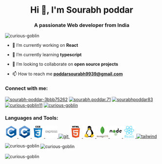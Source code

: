 <h1 align="center">Hi 👋, I'm Sourabh poddar</h1>
<h3 align="center">A passionate Web developer from India</h3>

<p align="left"> <img src="https://komarev.com/ghpvc/?username=curious-goblin&label=Profile%20views&color=0e75b6&style=flat" alt="curious-goblin" /> </p>

- 🔭 I’m currently working on **React**

- 🌱 I’m currently learning **typescript**

- 👯 I’m looking to collaborate on **open source projects**

- 📫 How to reach me **poddarsourabh9939@gmail.com**

<h3 align="left">Connect with me:</h3>
<p align="left">
<a href="https://linkedin.com/in/sourabh-poddar-3bbb75262" target="blank"><img align="center" src="https://raw.githubusercontent.com/rahuldkjain/github-profile-readme-generator/master/src/images/icons/Social/linked-in-alt.svg" alt="sourabh-poddar-3bbb75262" height="30" width="40" /></a>
<a href="https://fb.com/sourabh.poddar.71" target="blank"><img align="center" src="https://raw.githubusercontent.com/rahuldkjain/github-profile-readme-generator/master/src/images/icons/Social/facebook.svg" alt="sourabh.poddar.71" height="30" width="40" /></a>
<a href="https://instagram.com/sourabhpoddar83" target="blank"><img align="center" src="https://raw.githubusercontent.com/rahuldkjain/github-profile-readme-generator/master/src/images/icons/Social/instagram.svg" alt="sourabhpoddar83" height="30" width="40" /></a>
<a href="https://codeforces.com/profile/curious-goblin11" target="blank"><img align="center" src="https://raw.githubusercontent.com/rahuldkjain/github-profile-readme-generator/master/src/images/icons/Social/codeforces.svg" alt="curious-goblin11" height="30" width="40" /></a>
<a href="https://www.leetcode.com/curious-goblin" target="blank"><img align="center" src="https://raw.githubusercontent.com/rahuldkjain/github-profile-readme-generator/master/src/images/icons/Social/leet-code.svg" alt="curious-goblin" height="30" width="40" /></a>
</p>

<h3 align="left">Languages and Tools:</h3>
<p align="left"> <a href="https://www.cprogramming.com/" target="_blank" rel="noreferrer"> <img src="https://raw.githubusercontent.com/devicons/devicon/master/icons/c/c-original.svg" alt="c" width="40" height="40"/> </a> <a href="https://www.w3schools.com/cpp/" target="_blank" rel="noreferrer"> <img src="https://raw.githubusercontent.com/devicons/devicon/master/icons/cplusplus/cplusplus-original.svg" alt="cplusplus" width="40" height="40"/> </a> <a href="https://www.w3schools.com/css/" target="_blank" rel="noreferrer"> <img src="https://raw.githubusercontent.com/devicons/devicon/master/icons/css3/css3-original-wordmark.svg" alt="css3" width="40" height="40"/> </a> <a href="https://expressjs.com" target="_blank" rel="noreferrer"> <img src="https://raw.githubusercontent.com/devicons/devicon/master/icons/express/express-original-wordmark.svg" alt="express" width="40" height="40"/> </a> <a href="https://git-scm.com/" target="_blank" rel="noreferrer"> <img src="https://www.vectorlogo.zone/logos/git-scm/git-scm-icon.svg" alt="git" width="40" height="40"/> </a> <a href="https://www.w3.org/html/" target="_blank" rel="noreferrer"> <img src="https://raw.githubusercontent.com/devicons/devicon/master/icons/html5/html5-original-wordmark.svg" alt="html5" width="40" height="40"/> </a> <a href="https://www.linux.org/" target="_blank" rel="noreferrer"> <img src="https://raw.githubusercontent.com/devicons/devicon/master/icons/linux/linux-original.svg" alt="linux" width="40" height="40"/> </a> <a href="https://www.mongodb.com/" target="_blank" rel="noreferrer"> <img src="https://raw.githubusercontent.com/devicons/devicon/master/icons/mongodb/mongodb-original-wordmark.svg" alt="mongodb" width="40" height="40"/> </a> <a href="https://nodejs.org" target="_blank" rel="noreferrer"> <img src="https://raw.githubusercontent.com/devicons/devicon/master/icons/nodejs/nodejs-original-wordmark.svg" alt="nodejs" width="40" height="40"/> </a> <a href="https://reactjs.org/" target="_blank" rel="noreferrer"> <img src="https://raw.githubusercontent.com/devicons/devicon/master/icons/react/react-original-wordmark.svg" alt="react" width="40" height="40"/> </a> <a href="https://tailwindcss.com/" target="_blank" rel="noreferrer"> <img src="https://www.vectorlogo.zone/logos/tailwindcss/tailwindcss-icon.svg" alt="tailwind" width="40" height="40"/> </a> </p>

<p><img align="left" src="https://github-readme-stats.vercel.app/api/top-langs?username=curious-goblin&show_icons=true&locale=en&layout=compact" alt="curious-goblin" /></p>

<p>&nbsp;<img align="center" src="https://github-readme-stats.vercel.app/api?username=curious-goblin&show_icons=true&locale=en" alt="curious-goblin" /></p>

<p><img align="center" src="https://github-readme-streak-stats.herokuapp.com/?user=curious-goblin&" alt="curious-goblin" /></p>

